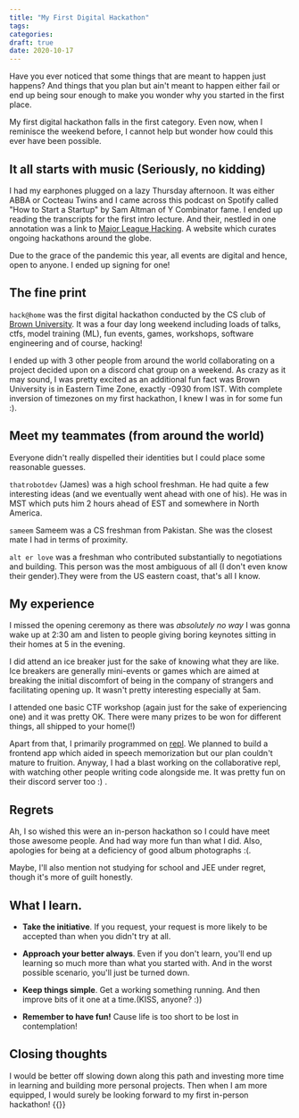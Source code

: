 ```yaml
---
title: "My First Digital Hackathon"
tags:
categories:
draft: true 
date: 2020-10-17
---
```




Have you ever noticed that some things that are meant to happen just happens? And things that you plan but ain't meant to happen either fail or end up being sour enough to make you wonder why you started in the first place.    


My first digital hackathon falls in the first category. Even now, when I reminisce the weekend before, I cannot help but wonder how could this ever have been possible.

## It all starts with music (Seriously, no kidding)

I had my earphones plugged on a lazy Thursday afternoon. It was either ABBA or Cocteau Twins and I came across this podcast on Spotify called "How to Start a Startup" by  Sam Altman of Y Combinator fame. I ended up reading the transcripts for the first intro lecture. And their, nestled in one annotation was a link to [Major League Hacking](https://mlh.io). A website which curates ongoing hackathons around the globe.   

Due to the grace of the pandemic this year, all events are digital and hence, open to anyone. I ended up signing for one!

## The fine print

`hack@home` was the first digital hackathon conducted by the CS club of [Brown University](https://www.brown.edu). It was a four day long weekend including loads of talks, ctfs, model training (ML), fun events, games, workshops, software engineering and of course, hacking!

I ended up with 3 other people from around the world collaborating on a project decided upon on a discord chat group on a weekend. As crazy as it may sound, I was pretty excited as an additional fun fact was Brown University is in Eastern Time Zone, exactly -0930 from IST. With complete inversion of timezones on my first hackathon, I knew I was in for some fun :).

## Meet my teammates (from around the world)

Everyone didn't really dispelled their identities but I could place some reasonable guesses.   
 
`thatrobotdev` (James) was a high school freshman. He had quite a few interesting ideas (and we eventually went ahead with one of his). He was in MST which puts him 2 hours ahead of EST and somewhere in North America. 

`sameem` Sameem was a CS freshman from Pakistan. She was the closest mate I had in terms of proximity.  

`alt er love` was a freshman who contributed substantially to negotiations and building. This person was the most ambiguous of all (I don't even know their gender).They were from the US eastern coast, that's all I know.

## My experience

I missed the opening ceremony as there was _absolutely no way_ I was gonna wake up at 2:30 am and listen to people giving boring keynotes sitting in their homes at 5 in the evening.

I did attend an ice breaker just for the sake of knowing what they are like. Ice breakers are generally mini-events or games which are aimed at breaking the initial discomfort of being in the company of strangers and facilitating opening up. It wasn't pretty interesting especially at 5am.

I attended one basic CTF workshop (again just for the sake of experiencing one) and it was pretty OK. There were many prizes to be won for different things, all shipped to your home(!)

Apart from that, I primarily programmed on [repl](https://repl.it). We planned to build a frontend app which aided in speech memorization but our plan couldn't mature to fruition. Anyway, I had a blast working on the collaborative repl, with watching other people writing code alongside me. It was pretty fun on their discord server too :) .

## Regrets

Ah, I so wished this were an in-person hackathon so I could have meet those awesome people. And had way more fun than what I did. Also, apologies for being at a deficiency of good album photographs :(.

Maybe, I'll also mention not studying for school and JEE under regret, though it's more of guilt honestly. 

## What I learn.   

* **Take the initiative**. If you request, your request is more likely to be accepted than when you didn't try at all.

* **Approach your better always**. Even if you don't learn, you'll end up learning so much more than what you started with. And in the worst possible scenario, you'll just be turned down.

* **Keep things simple**. Get a working something running. And then improve bits of it one at a time.(KISS, anyone? :))

* **Remember to have fun!** Cause life is too short to be lost in contemplation!

## Closing thoughts

I would be better off slowing down along this path and investing more time in learning and building more personal projects. Then when I am more equipped, I would surely be looking forward to my first in-person hackathon!
{{<card>}}
